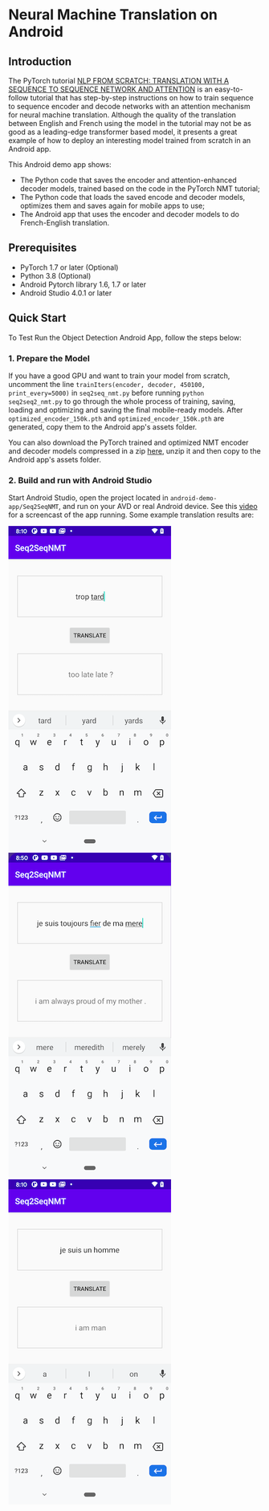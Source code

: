 # Neural Machine Translation on Android

## Introduction

The PyTorch tutorial [NLP FROM SCRATCH: TRANSLATION WITH A SEQUENCE TO SEQUENCE NETWORK AND ATTENTION](https://pytorch.org/tutorials/intermediate/seq2seq_translation_tutorial.html) is an easy-to-follow tutorial that has step-by-step instructions on how to train sequence to sequence encoder and decode networks with an attention mechanism for neural machine translation. Although the quality of the translation between English and French using the model in the tutorial may not be as good as a leading-edge transformer based model, it presents a great example of how to deploy an interesting model trained from scratch in an Android app.

This Android demo app shows:

* The Python code that saves the encoder and attention-enhanced decoder models, trained based on the code in the PyTorch NMT tutorial;
* The Python code that loads the saved encode and decoder models, optimizes them and saves again for mobile apps to use;
* The Android app that uses the encoder and decoder models to do French-English translation.

## Prerequisites

* PyTorch 1.7 or later (Optional)
* Python 3.8 (Optional)
* Android Pytorch library 1.6, 1.7 or later
* Android Studio 4.0.1 or later

## Quick Start

To Test Run the Object Detection Android App, follow the steps below:

### 1. Prepare the Model

If you have a good GPU and want to train your model from scratch, uncomment the line `trainIters(encoder, decoder, 450100, print_every=5000)` in `seq2seq_nmt.py` before running `python seq2seq2_nmt.py` to go through the whole process of training, saving, loading and optimizing and saving the final mobile-ready models. After `optimized_encoder_150k.pth` and `optimized_encoder_150k.pth` are generated, copy them to the Android app's assets folder.

You can also download the PyTorch trained and optimized NMT encoder and decoder models compressed in a zip [here]( https://drive.google.com/file/d/1TxB5oStgShrNvlSVlVaGylNUi4PTtufQ/view?usp=sharing), unzip it and then copy to the Android app's assets folder.

### 2. Build and run with Android Studio

Start Android Studio, open the project located in `android-demo-app/Seq2SeqNMT`, and run on your AVD or real Android device. See this [video](https://drive.google.com/file/d/110KN3Pa9DprkBWnzj8Ppa8KMymhmBI61/view?usp=sharing) for a screencast of the app running. Some example translation results are:

![](screenshot1.png)
![](screenshot2.png)
![](screenshot3.png)
